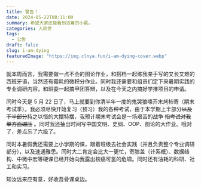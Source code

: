 ```yaml
---
title: 警告！
date: 2024-05-22T08:11:00
summary: 希望大家还能看到活着的小氯。
categories: 人间世 
tags: 
  - 公告
draft: false
slug: i-am-dying
featuredImage: "https://img.clnya.fun/i-am-dying-cover.webp"
---
```

就本周而言，我需要做一点不会的图论作业，和搭档一起练我亲手写的又长又难的西班牙语，当然还有霉耗的微积分作业。同时我还需要和组员们定下来暑期实践的专业调研内容，和班委一起搞甲团答辩，以及在今天之内搞好学推项目的申请。

同时今天是 5 月 22 日了，马上就要到你清半年一度的鬼哭狼嚎芥末烤柿寄（期末考试季）。我必须尽快开始复习（预习）我的各种考试，由于本学期上半部分~~以及下半部分~~持之以恒的大摆特摆，我预计期末考试会是一场艰苦的战争 ~~指考试对我单方面碾压~~ 。同时我还抽出时间写中国文明、史纲、OOP、图论的大作业。哦对了，差点忘了六级了。

同时本暑假我还需要上小学期的课，跟着班级去社会实践（并且负责整个专业调研部分），以及速通雅思。同时大二肯定会比大一更忙，寄膝盖（计系概）、数据结构、中微中宏等硬课已经开始向我露出核癌可氢的危啸。同时还有油耗的科研、社工和实习。

知汝远来应有意，好收吾骨课桌边。
